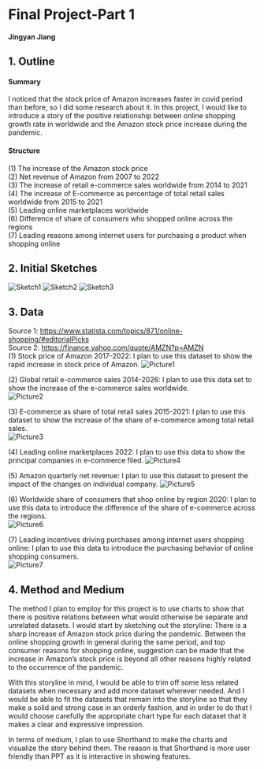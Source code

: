 # Final Project-Part 1
#### Jingyan Jiang

## 1. Outline
#### Summary
I noticed that the stock price of Amazon increases faster in covid period than before, so I did some research about it. In this project, I would like to introduce a story of the positive relationship between online shopping growth rate in worldwide and the Amazon stock price increase during the pandemic.  
#### Structure
(1)	The increase of the Amazon stock price  
(2)	Net revenue of Amazon from 2007 to 2022  
(3)	The increase of retail e-commerce sales worldwide from 2014 to 2021  
(4)	The increase of E-commerce as percentage of total retail sales worldwide from 2015 to 2021  
(5)	Leading online marketplaces worldwide  
(6)	Difference of share of consumers who shopped online across the regions  
(7)	Leading reasons among internet users for purchasing a product when shopping online  

## 2. Initial Sketches
![Sketch1](https://github.com/jingyanjiang/Jiang-portfolio-TSD-course/raw/main/Final_Project/Sketch1.jpg)
![Sketch2](https://github.com/jingyanjiang/Jiang-portfolio-TSD-course/raw/main/Final_Project/Skech2.jpg)
![Sketch3](https://github.com/jingyanjiang/Jiang-portfolio-TSD-course/raw/main/Final_Project/Sketch3.jpg)

## 3. Data  
Source 1: https://www.statista.com/topics/871/online-shopping/#editorialPicks   
Source 2: https://finance.yahoo.com/quote/AMZN?p=AMZN   
(1)	Stock price of Amazon 2017-2022: I plan to use this dataset to show the rapid increase in stock price of Amazon.
![Picture1](https://github.com/jingyanjiang/Jiang-portfolio-TSD-course/raw/main/Final_Project/Picture1.jpg)  

(2)	Global retail e-commerce sales 2014-2026: I plan to use this data set to show the increase of the e-commerce sales worldwide.  
![Picture2](https://github.com/jingyanjiang/Jiang-portfolio-TSD-course/raw/main/Final_Project/Picture2.jpg) 

(3)	E-commerce as share of total retail sales 2015-2021: I plan to use this dataset to show the increase of the share of e-commerce among total retail sales.   
![Picture3](https://github.com/jingyanjiang/Jiang-portfolio-TSD-course/raw/main/Final_Project/Picture3.jpg)  

(4)	Leading online marketplaces 2022: I plan to use this data to show the principal companies in e-commerce filed. 
![Picture4](https://github.com/jingyanjiang/Jiang-portfolio-TSD-course/raw/main/Final_Project/Picture4.jpg)  

(5)	Amazon quarterly net revenue: I plan to use this dataset to present the impact of the changes on individual company.
![Picture5](https://github.com/jingyanjiang/Jiang-portfolio-TSD-course/raw/main/Final_Project/Picture5.jpg)  

(6)	Worldwide share of consumers that shop online by region 2020: I plan to use this data to introduce the difference of the share of e-commerce across the regions.  
![Picture6](https://github.com/jingyanjiang/Jiang-portfolio-TSD-course/raw/main/Final_Project/Picture6.jpg)  

(7)	Leading incentives driving purchases among internet users shopping online: I plan to use this data to introduce the purchasing behavior of online shopping consumers.  
![Picture7](https://github.com/jingyanjiang/Jiang-portfolio-TSD-course/raw/main/Final_Project/Picture7.jpg)  

## 4. Method and Medium
The method I plan to employ for this project is to use charts to show that there is positive relations between what would otherwise be separate and unrelated datasets. I would start by sketching out the storyline: There is a sharp increase of Amazon stock price during the pandemic.  Between the online shopping growth in general during the same period, and top consumer reasons for shopping online, suggestion can be made that the increase in Amazon’s stock price is beyond all other reasons highly related to the occurrence of the pandemic. 

With this storyline in mind, I would be able to trim off some less related datasets when necessary and add more dataset wherever needed. And I would be able to fit the datasets that remain into the storyline so that they make a solid and strong case in an orderly fashion, and in order to do that I would choose carefully the appropriate chart type for each dataset that it makes a clear and expressive impression. 

In terms of medium, I plan to use Shorthand to make the charts and visualize the story behind them. The reason is that Shorthand is more user friendly than PPT as it is interactive in showing features.
